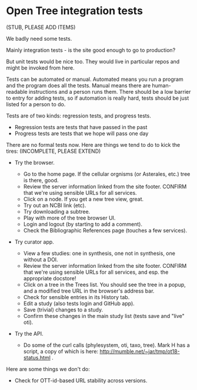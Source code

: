Open Tree integration tests
=====

(STUB, PLEASE ADD ITEMS)

We badly need some tests.

Mainly integration tests - is the site good enough to go to production?

But unit tests would be nice too.  They would live in particular repos
and might be invoked from here.

Tests can be automated or manual.  Automated means you run a program
and the program does all the tests.  Manual means there are
human-readable instructions and a person runs them.  There should be a
low barrier to entry for adding tests, so if automation is really
hard, tests should be just listed for a person to do.

Tests are of two kinds: regression tests, and progress tests.

* Regression tests are tests that have passed in the past
* Progress tests are tests that we hope will pass one day

There are no formal tests now.  Here are things we tend to do to kick
the tires: (INCOMPLETE, PLEASE EXTEND)

* Try the browser.
    * Go to the home page.  If the cellular orgnisms (or Asterales, etc.) tree is there, good.
    * Review the server information linked from the site footer. CONFIRM that we're using sensible URLs for all services.
    * Click on a node.  If you get a new tree view, great.
    * Try out an NCBI link (etc).
    * Try downloading a subtree.
    * Play with more of the tree browser UI.
    * Login and logout (by starting to add a comment).
    * Check the Bibliographic References page (touches a few services).

* Try curator app.
    * View a few studies: one in synthesis, one not in synthesis, one without a DOI.
    * Review the server information linked from the site footer. CONFIRM that we're using sensible URLs for all services, and esp. the appropriate docstore!
    * Click on a tree in the Trees list. You should see the tree in a popup, and a modified tree URL in the browser's address bar.
    * Check for sensible entries in its History tab.
    * Edit a study (also tests login and GitHub app).
    * Save (trivial) changes to a study.
    * Confirm these changes in the main study list (tests save and "live" oti).

* Try the API.
    * Do some of the curl calls (phylesystem, oti, taxo, tree).  Mark H has a script, a copy of which is here: http://mumble.net/~jar/tmp/ot18-status.html .

Here are some things we don't do:

* Check for OTT-id-based URL stability across versions.
